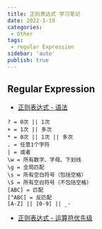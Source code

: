 ```yaml
---
title: 正则表达式 学习笔记
date: 2022-1-19
categories:
 - Other
tags:
 - regular Expression
sidebar: 'auto'
publish: true
--- 
```


## Regular Expression

- [正则表达式 - 语法](https://www.runoob.com/regexp/regexp-syntax.html)

```
? = 0次 || 1次  
+ = 1次 || 多次
* = 0次 || 1次 || 多次
. = 任意1个字符
| = 或者
\w = 所有数字、字母、下划线
\g = 全局匹配
\s = 所有空白符号（包括空格）
\S = 所有空白符号（不包括空格）
[ABC] = 匹配
[^ABC] = 反匹配
[A-Z] || [0-9] || _-
```

- [正则表达式 - 运算符优先级](https://www.runoob.com/regexp/regexp-operator.html)